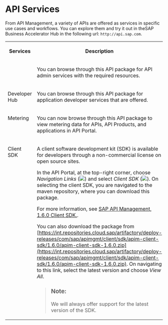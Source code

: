 <!-- loio007d50f4b101488298af9a89cd473493 -->

# API Services

From API Management, a variety of APIs are offered as services in specific use cases and workflows. You can explore them and try it out in theSAP Business Accelerator Hub in the following url: `http://api.sap.com`.


<table>
<tr>
<th valign="top">

Services

</th>
<th valign="top">

Description

</th>
</tr>
<tr>
<td valign="top">



</td>
<td valign="top">

You can browse through this API package for API admin services with the required resources.

</td>
</tr>
<tr>
<td valign="top">

Developer Hub 

</td>
<td valign="top">

You can browse through this API package for application developer services that are offered.

</td>
</tr>
<tr>
<td valign="top">

Metering

</td>
<td valign="top">

You can now browse through this API package to view metering data for APIs, API Products, and applications in API Portal.

</td>
</tr>
<tr>
<td valign="top">

Client SDK

</td>
<td valign="top">

A client software development kit \(SDK\) is available for developers through a non-commercial license on open source sites.

In the API Portal, at the top-right corner, choose *Navigation Links* \(![](images/Finalgrid_1a621ca.png)\) and select *Client SDK* \(![](images/clientsdk_f85baa6.png)\). On selecting the client SDK, you are navigated to the maven repository, where you can download this package.

For more information, see [SAP API Management, 1.6.0 Client SDK.](https://help.sap.com/doc/sap-api-management-client-sdk/Cloud/en-US/ClientSDK_1_6_0.pdf).

You can also download the package from [https://int.repositories.cloud.sap/artifactory/deploy-releases/com/sap/apimgmt/client/sdk/apim-client-sdk/1.6.0/apim-client-sdk-1.6.0.zip](https://int.repositories.cloud.sap/artifactory/deploy-releases/com/sap/apimgmt/client/sdk/apim-client-sdk/1.6.0/apim-client-sdk-1.6.0.zip). On navigating to this link, select the latest version and choose *View All*.

> ### Note:  
> We will always offer support for the latest version of the SDK.



</td>
</tr>
</table>

